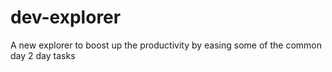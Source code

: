 # dev-explorer
A new explorer to boost up the productivity by easing some of the common day 2 day tasks 
